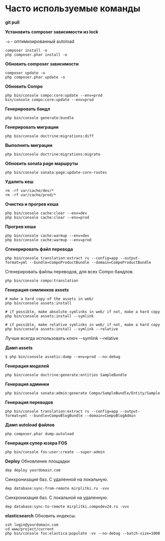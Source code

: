 # Часто используемые команды

**git pull**

**Установить composer зависимости из lock**

`-o` - оптимизированный autoload

```
composer install -o
php composer.phar install -o
```

**Обновить composer зависимости**

```
composer update -o
php composer.phar update -o
```

**Обновить Compo**

```
php bin/console compo:core:update --env=prod
bin/console compo:core:update --env=prod
```

**Генерировать бандл**

```
php bin/console generate:bundle
```

**Генерировать миграции**

```
php bin/console doctrine:migrations:diff
```

**Выполнить миграции**

```
php bin/console doctrine:migrations:migrate
```

**Обновить sonata page маршруты**

```
php bin/console sonata:page:update-core-routes
```

**Удалить кеш**

```
rm -rf var/cache/dev/*
rm -rf var/cache/prod/*
```

**Очистка и прогрев кеша**

```
php bin/console cache:clear --env=dev
php bin/console cache:clear --env=prod
```

**Прогрев кеша**

```
php bin/console cache:warmup --env=dev
php bin/console cache:warmup --env=prod
```

**Сгенерировать файл перевода**

```
php bin/console translation:extract ru --config=app --output-format=yml --bundle=CompoProductBundle --domain=CompoProductBundle
```

Сгенерировать файлы переводов, для всех Compo бандлов.

```
php bin/console compo:translation
```

**Генерация симлинков assets**
```
# make a hard copy of the assets in web/
php bin/console assets:install

# if possible, make absolute symlinks in web/ if not, make a hard copy
php bin/console assets:install --symlink

# if possible, make relative symlinks in web/ if not, make a hard copy
php bin/console assets:install --symlink --relative
```
Лучше всегда использовать ключ --symlink --relative

**Дамп assets**
```
$ php bin/console assetic:dump --env=prod --no-debug
```

**Генерация моделей**
```
php bin/console doctrine:generate:entities SampleBundle
```

**Генерация админки**
```
php bin/console sonata:admin:generate Compo/SampleBundle/Entity/Sample
```
**Генерация переводов**
```
php bin/console translation:extract ru --config=app --output-format=yml --bundle=CompoBlogBundle --domain=CompoBlogAdmin
```
**Дамп autoload файлов**
```
php composer.phar dump-autoload 
```


**Генерация супер юзера FOS**
```
php bin/console fos:user:create --super-admin
```

**Deploy**
Обновление площадки
```
dep deploy yourdomain.com
```
Синхронизация баз. С удаленной на локальную.
```
dep database:sync-from-remote mirplitki.ru -vvv 
```
Синхронизация баз. С локальной на удаленную.
```
dep database:sync-to-remote mirplitki.compodev24.ru -vvv
```

**elasticsearch**
Обновить индексы.
```
ssh login@yourdomain.com
cd www/project/current
php bin/console fos:elastica:populate -vv --no-debug --batch-size=1000
```

